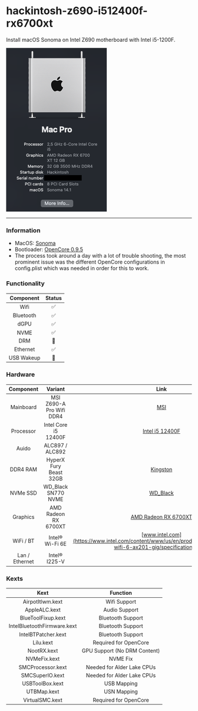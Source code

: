 # hackintosh-z690-i512400f-rx6700xt

Install macOS Sonoma on Intel Z690 motherboard with Intel i5-1200F.

![](img/preview.png)

---

### Information 

- MacOS: [Sonoma](https://www.apple.com/macos/sonoma/)
- Bootloader: [OpenCore 0.9.5](https://github.com/acidanthera/OpenCorePkg/releases/tag/0.9.5)
- The process took around a day with a lot of trouble shooting, the most prominent issue was the different OpenCore configurations in config.plist which was needed in order for this to work.

### Functionality
| Component    | Status |
|:---------:|:---:|
| Wifi      | ✅ |
| Bluetooth | ✅ |
| dGPU      | ✅ |
| NVME      | ✅ |
| DRM       | 🚫 |
| Ethernet  | ✅ |
| USB Wakeup| 🚫 |

### Hardware

| Component    | Variant                   | Link                                                                                                                                         |
|:------------:|:-------------------------:|:--------------------------------------------------------------------------------------------------------------------------------------------:|
| Mainboard    | MSI Z690-A Pro Wifi DDR4  | [MSI](https://www.msi.com/Motherboard/PRO-Z690-A-WIFI-DDR4)                                                                                  |
| Processor    | Intel Core i5 12400F      | [Intel i5 12400F](https://ark.intel.com/content/www/us/en/ark/products/134587/intel-core-i512400f-processor-18m-cache-up-to-4-40-ghz.html)   |
| Auido        | ALC897 / ALC892           |                                                                                                                                              |
| DDR4 RAM     | HyperX Fury Beast 32GB    | [Kingston](https://www.kingston.com/datasheets/KF436C16RB1A_16.pdf)                                                                          |
| NVMe SSD     | WD_Black SN770 NVME       | [WD_Black](https://www.westerndigital.com/products/internal-drives/wd-black-sn770-nvme-ssd?sku=WDS250G3X0E)                                  |
| Graphics     | AMD Radeon RX 6700XT      | [AMD Radeon RX 6700XT](https://www.amd.com/en/products/graphics/amd-radeon-rx-6700-xt)                                                       |
| WiFi / BT    | Intel® Wi-Fi 6E           | [www.intel.com](https://www.intel.com/content/www/us/en/products/sku/130293/intel-wifi-6-ax201-gig/specifications.html)                      |
| Lan / Ethernet| Intel® I225-V            |                                                                                                                                              |

### Kexts

| Kext                                 | Function                             |
|:------------------------------------:|:------------------------------------:|
| AirpotItlwm.kext                     | Wifi Support                         |
| AppleALC.kext                        | Audio Support                        |
| BlueToolFixup.kext                   | Bluetooth Support                    |
| IntelBluetoothFirmware.kext          | Bluetooth Support                    |
| IntelBTPatcher.kext                  | Bluetooth Support                    |
| Lilu.kext                            | Required for OpenCore                |
| NootRX.kext                          | GPU Support (No DRM Content)         |
| NVMeFix.kext                         | NVME Fix                             |
| SMCProcessor.kext                    | Needed for Alder Lake CPUs           |
| SMCSuperIO.kext                      | Needed for Alder Lake CPUs           |
| USBToolBox.kext                      | USB Mapping                          |
| UTBMap.kext                          | USN Mapping                          |
| VirtualSMC.kext                      | Required for OpenCore                |
